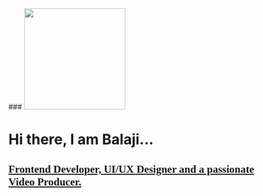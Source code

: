 <link href='https://fonts.googleapis.com/css?family=Almendra Display' rel='stylesheet'>
### <img src="https://media.giphy.com/media/Wj7lNjMNDxSmc/giphy.gif" width="200" height="200"> <h1> Hi there, I am Balaji... </h1> 

<h2 style="text-decoration:underline; font-family: 'Almendra Display' ">Frontend Developer, UI/UX Designer and a passionate Video Producer. </h2>


<!--
**Balaji-Kotni/Balaji-Kotni** is a ✨ _special_ ✨ repository because its `README.md` (this file) appears on your GitHub profile.

Here are some ideas to get you started:

- 🔭 I’m currently working on ...
- 🌱 I’m currently learning ...
- 👯 I’m looking to collaborate on ...
- 🤔 I’m looking for help with ...
- 💬 Ask me about ...
- 📫 How to reach me: ...
- 😄 Pronouns: ...
- ⚡ Fun fact: ...
-->
